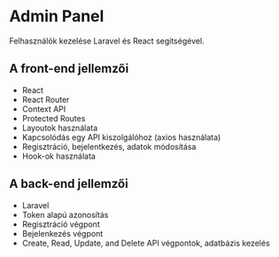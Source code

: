 # Admin Panel

Felhasználók kezelése Laravel és React segítségével.

## A front-end jellemzői

- React
- React Router
- Context API
- Protected Routes
- Layoutok használata
- Kapcsolódás egy API kiszolgálóhoz (axios használata)
- Regisztráció, bejelentkezés, adatok módosítása
- Hook-ok használata

## A back-end jellemzői

- Laravel
- Token alapú azonosítás
- Regisztráció végpont
- Bejelenkezés végpont
- Create, Read, Update, and Delete API végpontok, adatbázis kezelés
